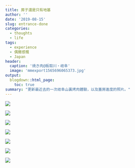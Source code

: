 ```yaml
---
title: 房子還是只有地基
author: ''
date: '2019-08-15'
slug: entrance-done
categories:
  - thoughts
  - life
tags:
  - experience
  - 偶爾感慨
  - Japan
header:
  caption: '焼き肉@板取川・岐阜'
  image: 'mmexport1565696065373.jpg'
output:
  blogdown::html_page:
    toc: true
summary: "更新最近去的一次岐阜山裏烤肉體驗，以及蓋房進度的照片。"
---
```



![](/post/2019-07-30-entrance-done_files/IMG_20190810_130312.jpg)

![](/post/2019-07-30-entrance-done_files/IMG_20190810_130330.jpg)

![](/post/2019-07-30-entrance-done_files/IMG_20190810_130252.jpg)

![](/post/2019-07-30-entrance-done_files/IMG_20190810_130259.jpg)

![](/post/2019-07-30-entrance-done_files/IMG_20190728_123038.jpg)

![](/post/2019-07-30-entrance-done_files/IMG_20190728_122945.jpg)

![](/post/2019-07-30-entrance-done_files/IMG_20190728_123026.jpg)

